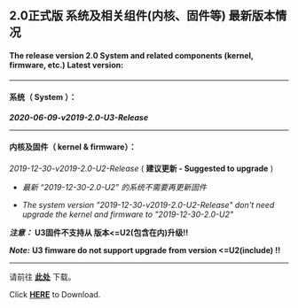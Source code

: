 ## 2.0正式版 系统及相关组件(内核、固件等) 最新版本情况

#### The release version 2.0 System and related components (kernel, firmware, etc.) Latest version:

----

#### 系统（ System ）：

***2020-06-09-v2019-2.0-U3-Release***

----

#### 内核及固件（ kernel & firmware）：

*2019-12-30-v2019-2.0-U2-Release* ( **建议更新 - Suggested to upgrade** )

- *最新 “2019-12-30-2.0-U2” 的系统不需要再更新固件*

- *The system version "2019-12-30-v2019-2.0-U2-Release" don't need upgrade the kernel and firmware to "2019-12-30-2.0-U2"*

***注意：*** **U3固件不支持从 版本<=U2(包含在内)升级!!**

***Note:*** **U3 fimware do not support upgrade from version <=U2(include) !!**

----

请前往 **[此处](./README_zh.md#6%E4%B8%8B%E8%BD%BD%E5%9C%B0%E5%9D%80)** 下载。

Click **[HERE](./README.md#6-download-links)** to Download.
